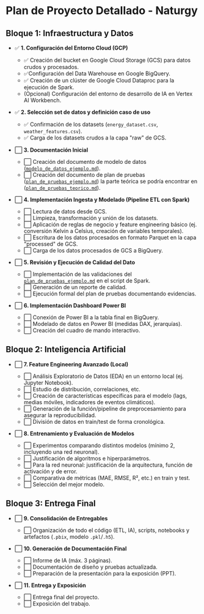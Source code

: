 # Plan de Proyecto Detallado - Naturgy

## Bloque 1: Infraestructura y Datos

- ✅ **1. Configuración del Entorno Cloud (GCP)**
  - ✅ Creación del bucket en Google Cloud Storage (GCS) para datos crudos y procesados.
  - ✅Configuración del Data Warehouse en Google BigQuery.
  - ✅ Creación de un clúster de Google Cloud Dataproc para la ejecución de Spark.
  - (Opcional) Configuración del entorno de desarrollo de IA en Vertex AI Workbench.

- ✅ **2. Selección set de datos y definición caso de uso**
  - ✅ Confirmación de los datasets (`energy_dataset.csv`, `weather_features.csv`).
  - ✅ Carga de los datasets crudos a la capa "raw" de GCS.

- ⬜️ **3. Documentación Inicial**
  - ⬜️ Creación del documento de modelo de datos ([`modelo_de_datos_ejemplo.md`](./0_BigData/Documentacion_BigData/modelo_de_datos_ejemplo..md)).
  - ⬜️ Creación del documento de plan de pruebas ([`plan_de_pruebas_ejemplo.md`](./0_BigData/Documentacion_BigData/plan_de_pruebas_ejemplo.md)) la parte teórica se podría encontrar en ([`plan_de_pruebas_teorico.md`](./0_BigData/Documentacion_BigData/plan_de_pruebas_teorico.md)).

- ⬜️ **4. Implementación Ingesta y Modelado (Pipeline ETL con Spark)**
  - ⬜️ Lectura de datos desde GCS.
  - ⬜️ Limpieza, transformación y unión de los datasets.
  - ⬜️ Aplicación de reglas de negocio y feature engineering básico (ej. conversión Kelvin a Celsius, creación de variables temporales).
  - ⬜️ Escritura de los datos procesados en formato Parquet en la capa "processed" de GCS.
  - ⬜️ Carga de los datos procesados de GCS a BigQuery.

- ⬜️ **5. Revisión y Ejecución de Calidad del Dato**
  - ⬜️ Implementación de las validaciones del [`plan_de_pruebas_ejemplo.md`](./0_BigData/Documentacion_BigData/plan_de_pruebas_ejemplo.md) en el script de Spark.
  - ⬜️ Generación de un reporte de calidad.
  - ⬜️ Ejecución formal del plan de pruebas documentando evidencias.

- ⬜️ **6. Implementación Dashboard Power BI**
  - ⬜️ Conexión de Power BI a la tabla final en BigQuery.
  - ⬜️ Modelado de datos en Power BI (medidas DAX, jerarquías).
  - ⬜️ Creación del cuadro de mando interactivo.

## Bloque 2: Inteligencia Artificial

- ⬜️ **7. Feature Engineering Avanzado (Local)**
  - ⬜️ Análisis Exploratorio de Datos (EDA) en un entorno local (ej. Jupyter Notebook).
  - ⬜️ Estudio de distribución, correlaciones, etc.
  - ⬜️ Creación de características específicas para el modelo (lags, medias móviles, indicadores de eventos climáticos).
  - ⬜️ Generación de la función/pipeline de preprocesamiento para asegurar la reproducibilidad.
  - ⬜️ División de datos en train/test de forma cronológica.

- ⬜️ **8. Entrenamiento y Evaluación de Modelos**
  - ⬜️ Experimentos comparando distintos modelos (mínimo 2, incluyendo una red neuronal).
  - ⬜️ Justificación de algoritmos e hiperparámetros.
  - ⬜️ Para la red neuronal: justificación de la arquitectura, función de activación y de error.
  - ⬜️ Comparativa de métricas (MAE, RMSE, R², etc.) en train y test.
  - ⬜️ Selección del mejor modelo.

## Bloque 3: Entrega Final

- ⬜️ **9. Consolidación de Entregables**
  - ⬜️ Organización de todo el código (ETL, IA), scripts, notebooks y artefactos (`.pbix`, modelo `.pkl`/`.h5`).

- ⬜️ **10. Generación de Documentación Final**
  - ⬜️ Informe de IA (máx. 3 páginas).
  - ⬜️ Documentación de diseño y pruebas actualizada.
  - ⬜️ Preparación de la presentación para la exposición (PPT).

- ⬜️ **11. Entrega y Exposición**
    - ⬜️ Entrega final del proyecto.
    - ⬜️ Exposición del trabajo.
